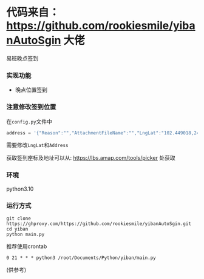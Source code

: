 # 代码来自：https://github.com/rookiesmile/yibanAutoSgin 大佬
易班晚点签到
### 实现功能
* 晚点位置签到
### 注意修改签到位置

在`config.py`文件中

```python
address = '{"Reason":"","AttachmentFileName":"","LngLat":"102.449018,24.875743","Address":"云南省 昆明市 xxx学校xxx楼 "}'
```

需要修改`LngLat`和`Address`

获取签到座标及地址可以从: https://lbs.amap.com/tools/picker 处获取

### 环境
python3.10

### 运行方式

```shell
git clone https://ghproxy.com/https://github.com/rookiesmile/yibanAutoSgin.git
cd yiban
python main.py
```
推荐使用crontab

```shell
0 21 * * * python3 /root/Documents/Python/yiban/main.py
```
(供参考)
